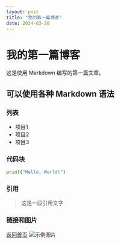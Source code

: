 ```yaml
---
layout: post
title: "我的第一篇博客"
date: 2024-03-20
---
```


# 我的第一篇博客

这是使用 Markdown 编写的第一篇文章。

## 可以使用各种 Markdown 语法

### 列表
- 项目1
- 项目2
- 项目3

### 代码块
```python
print("Hello, World!")
```

### 引用
> 这是一段引用文字

### 链接和图片
[返回首页](/)
![示例图片](图片链接) 